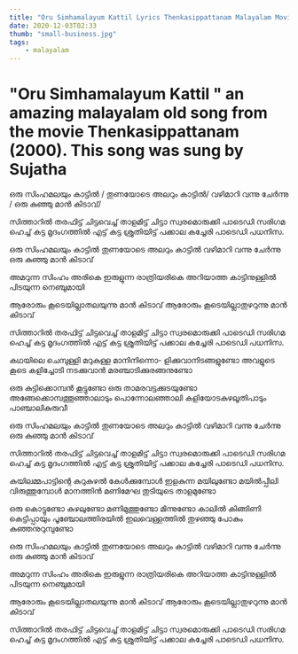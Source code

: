 ```yaml
---
title: "Oru Simhamalayum Kattil Lyrics Thenkasippattanam Malayalam Movie (2000) Songs"
date: 2020-12-03T02:33
thumb: "small-business.jpg"
tags: 
    - malayalam
---
```



# "Oru Simhamalayum Kattil " an amazing malayalam old song from the movie Thenkasippattanam (2000). This song was sung by Sujatha

ഒരു സിംഹമലയും കാട്ടിൽ /
തുണയോടെ അലറും കാട്ടിൽ/
വഴിമാറി വന്നു ചേർന്നു /
ഒരു കുഞ്ഞു മാൻ കിടാവ്/

സിത്താറിൽ തരഫിട്ട്
ചിട്ടവെച്ച് താളമിട്ട്
ചിട്ടാ സ്വരമൊരുക്കി
പാടെഡി സരിഗമ
ഹെച്ച് കട്ട മൃദംഗത്തിൽ
എട്ട് കട്ട ശ്രുതിയിട്ട്
പക്കാല കച്ചേരി
പാടെഡി പധനിസ.
 
ഒരു സിംഹമലയും കാട്ടിൽ
തുണയോടെ അലറും കാട്ടിൽ
വഴിമാറി വന്നു ചേർന്നു
ഒരു കുഞ്ഞു മാൻ കിടാവ്
 
അമറുന്ന സിംഹം അരികെ 
ഇരുളുന്ന രാത്രിയരികെ
അറിയാത്ത കാട്ടിനുള്ളിൽ 
പിടയുന്ന നെഞ്ചുമായി

ആരോരും കൂടെയില്ലാതലയുന്നു 
മാൻ കിടാവ്
ആരോരും കൂടെയില്ലാതുഴറുന്നു 
മാൻ കിടാവ്

സിത്താറിൽ തരഫിട്ട്
ചിട്ടവെച്ച് താളമിട്ട്
ചിട്ടാ സ്വരമൊരുക്കി
പാടെഡി സരിഗമ
ഹെച്ച് കട്ട മൃദംഗത്തിൽ
എട്ട് കട്ട ശ്രുതിയിട്ട്
പക്കാല കച്ചേരി
പാടെഡി പധനിസ.

കഥയിലെ ചെമ്പുള്ളി മറുകുള്ള മാനിനിന്നൊ-
ളിക്കുവാനിടങ്ങളുണ്ടോ
അവളുടെ കൂടെ കളിച്ചോടി നടക്കുവാൻ
മരഞ്ചാടിക്കുരങ്ങനുണ്ടോ

ഒരു കുട്ടിക്കൊമ്പൻ കൂട്ടുണ്ടോ
ഒരു താമരവട്ടക്കുടയുണ്ടോ
അങ്ങേക്കൊമ്പത്തൂഞ്ഞാലാടും പൊന്നോലഞ്ഞാലി
കളിയോടകുഴലൂതിപാടും പാഞ്ചാലികുരുവീ

ഒരു സിംഹമലയും കാട്ടിൽ
തുണയോടെ അലറും കാട്ടിൽ
വഴിമാറി വന്നു ചേർന്നു
ഒരു കുഞ്ഞു മാൻ കിടാവ്

സിത്താറിൽ തരഫിട്ട്
ചിട്ടവെച്ച് താളമിട്ട്
ചിട്ടാ സ്വരമൊരുക്കി
പാടെഡി സരിഗമ
ഹെച്ച് കട്ട മൃദംഗത്തിൽ
എട്ട് കട്ട ശ്രുതിയിട്ട്
പക്കാല കച്ചേരി
പാടെഡി പധനിസ.

കുയിലമ്മപാട്ടിന്റെ കുറുകുഴൽ കേൾക്കുമ്പോൾ
ഇളകുന്ന മയിലുണ്ടോ
മയില്‍പ്പീലി വിരുത്തുമ്പോൾ മാനത്തിൻ മണിമേഘ
തുടിയുടെ താളമുണ്ടോ

ഒരു കൊട്ടുണ്ടോ കുഴലുണ്ടോ
മണിമുത്തുണ്ടോ മിന്നുണ്ടോ
കാലിൽ കിങ്ങിണി കെട്ടിപ്പായും
പൂഞ്ചോലത്തിരയിൽ
ഇലവെള്ളത്തിൽ തുഴഞ്ഞു പോകും
കുഞ്ഞനുറുമ്പുണ്ടോ
 
ഒരു സിംഹമലയും കാട്ടിൽ
തുണയോടെ അലറും കാട്ടിൽ
വഴിമാറി വന്നു ചേർന്നു
ഒരു കുഞ്ഞു മാൻ കിടാവ്

അമറുന്ന സിംഹം അരികെ
ഇരുളുന്ന രാത്രിയരികെ
അറിയാത്ത കാട്ടിനുള്ളിൽ
പിടയുന്ന നെഞ്ചുമായി

ആരോരും കൂടെയില്ലാതലയുന്നു
മാൻ കിടാവ്
ആരോരും കൂടെയില്ലാതുഴറുന്നു
മാൻ കിടാവ്

സിത്താറിൽ തരഫിട്ട്
ചിട്ടവെച്ച് താളമിട്ട്
ചിട്ടാ സ്വരമൊരുക്കി
പാടെഡി സരിഗമ
ഹെച്ച് കട്ട മൃദംഗത്തിൽ
എട്ട് കട്ട ശ്രുതിയിട്ട്
പക്കാല കച്ചേരി
പാടെഡി പധനിസ.
